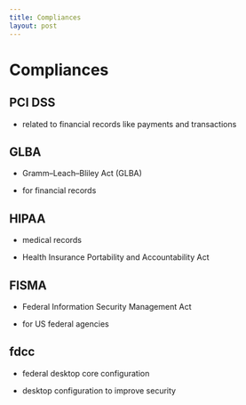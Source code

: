 ```yaml
---
title: Compliances
layout: post
---
```

      

# Compliances  

## PCI DSS   

* related to financial records like payments and transactions   

## GLBA   

* Gramm–Leach–Bliley Act (GLBA)   

* for financial records   

## HIPAA   

* medical records   

* Health Insurance Portability and Accountability Act   

## FISMA   

* Federal Information Security Management Act   

* for US federal agencies   

## fdcc   

* federal desktop core configuration   

* desktop configuration to improve security   
